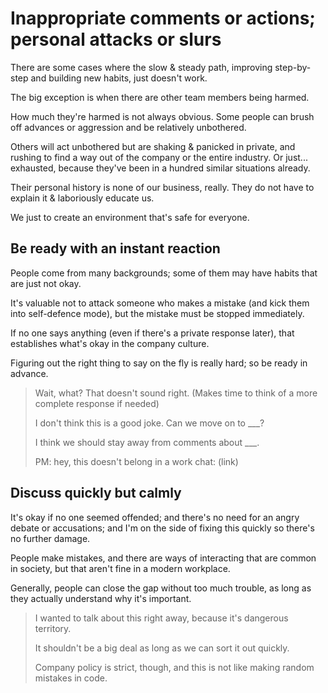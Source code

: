 # Inappropriate comments or actions; personal attacks or slurs

There are some cases where the slow & steady path, improving step-by-step and building new habits, just doesn't work.

The big exception is when there are other team members being harmed.

How much they're harmed is not always obvious. Some people can brush off advances or aggression and be relatively unbothered.

Others will act unbothered but are shaking & panicked in private, and rushing to find a way out of the company or the entire industry. Or just... exhausted, because they've been in a hundred similar situations already.

Their personal history is none of our business, really. They do not have to explain it & laboriously educate us.

We just to create an environment that's safe for everyone.

## Be ready with an instant reaction

People come from many backgrounds; some of them may have habits that are just not okay.

It's valuable not to attack someone who makes a mistake (and kick them into self-defence mode), but the mistake must be stopped immediately.

If no one says anything (even if there's a private response later), that establishes what's okay in the company culture.

Figuring out the right thing to say on the fly is really hard; so be ready in advance.

> Wait, what? That doesn't sound right. (Makes time to think of a more complete response if needed)  
>  
> I don't think this is a good joke. Can we move on to ___?  
>  
> I think we should stay away from comments about ___.  
>  
> PM: hey, this doesn't belong in a work chat: (link)

## Discuss quickly but calmly

It's okay if no one seemed offended; and there's no need for an angry debate or accusations; and I'm on the side of fixing this quickly so there's no further damage.

People make mistakes, and there are ways of interacting that are common in society, but that aren't fine in a modern workplace.

Generally, people can close the gap without too much trouble, as long as they actually understand why it's important.

> I wanted to talk about this right away, because it's dangerous territory.  
>  
> It shouldn't be a big deal as long as we can sort it out quickly.  
>  
> Company policy is strict, though, and this is not like making random mistakes in code.
